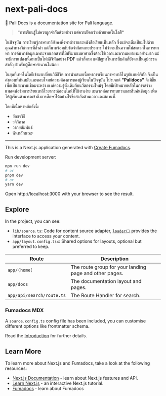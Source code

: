 # next-pali-docs

📖 Pali Docs is a documentation site for Pali language.

> **"การเรียนรู้ไม่ควรถูกจำกัดด้วยตำรา แต่ควรเปิดกว้างด้วยเทคโนโลยี"**

ในปัจจุบัน การเรียนรู้ภาษาบาลียังคงพึ่งพาตำราและหนังสือเรียนเป็นหลัก ซึ่งแม้จะเต็มเปี่ยมไปด้วยคุณค่าทางวิชาการที่ล้ำค่า แต่ก็มาพร้อมกับข้อจำกัดหลายประการ ไม่ว่าจะเป็นความไม่สะดวกในการพกพา การค้นหาข้อมูลเฉพาะจากเอกสารที่มีปริมาณมหาศาลซึ่งต้องใช้เวลาและความพยายามอย่างมาก แม้จะมีการแปลงเนื้อหาเป็นไฟล์ดิจิทัลอย่าง PDF แล้วก็ตาม แต่ปัญหาในการสืบค้นก็ยังคงเป็นอุปสรรคสำคัญสำหรับผู้ศึกษาจำนวนไม่น้อย

ในยุคที่เทคโนโลยีเข้ามาเปลี่ยนวิถีชีวิต การนำเสนอเนื้อหาการเรียนภาษาบาลีในรูปแบบดิจิทัล จึงเป็นคำตอบที่ทันสมัยและตอบโจทย์ความต้องการของผู้เรียนในปัจจุบัน โปรเจกต์ **"Palidocs"** จึงมีขึ้นเพื่อเป็นสะพานเชื่อมระหว่างองค์ความรู้ดั้งเดิมกับนวัตกรรมใหม่ๆ โดยมีเป้าหมายหลักในการสร้างแพลตฟอร์มการเรียนบาลีไวยากรณ์ออนไลน์ที่ใช้งานง่าย สะดวกต่อการทบทวนและสืบค้นข้อมูล เพื่อให้ผู้เรียนสามารถเข้าถึงการศึกษาได้อย่างไร้ขีดจำกัดด้านเวลาและสถานที่.

โดยมีเนื้อหาหลักดังนี้:
- อักขรวิธี
- วจีวิภาค
- วากยสัมพันธ์
- ฉันทลักษณะ

---

This is a Next.js application generated with
[Create Fumadocs](https://github.com/fuma-nama/fumadocs).

Run development server:

```bash
npm run dev
# or
pnpm dev
# or
yarn dev
```

Open http://localhost:3000 with your browser to see the result.

## Explore

In the project, you can see:

- `lib/source.ts`: Code for content source adapter, [`loader()`](https://fumadocs.dev/docs/headless/source-api) provides the interface to access your content.
- `app/layout.config.tsx`: Shared options for layouts, optional but preferred to keep.

| Route                     | Description                                            |
| ------------------------- | ------------------------------------------------------ |
| `app/(home)`              | The route group for your landing page and other pages. |
| `app/docs`                | The documentation layout and pages.                    |
| `app/api/search/route.ts` | The Route Handler for search.                          |

### Fumadocs MDX

A `source.config.ts` config file has been included, you can customise different options like frontmatter schema.

Read the [Introduction](https://fumadocs.dev/docs/mdx) for further details.

## Learn More

To learn more about Next.js and Fumadocs, take a look at the following
resources:

- [Next.js Documentation](https://nextjs.org/docs) - learn about Next.js
  features and API.
- [Learn Next.js](https://nextjs.org/learn) - an interactive Next.js tutorial.
- [Fumadocs](https://fumadocs.vercel.app) - learn about Fumadocs

